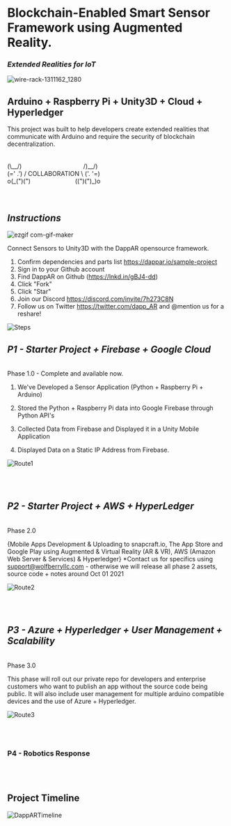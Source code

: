 

<h1> Blockchain-Enabled Smart Sensor Framework using Augmented Reality. </h1><h3><i>Extended Realities for IoT </i></h3>


![wire-rack-1311162_1280](https://user-images.githubusercontent.com/21232416/128045442-877ba8f7-c6fd-4186-a07d-124f3e744706.jpg)

<h2> Arduino + Raspberry Pi + Unity3D + Cloud + Hyperledger </h2>
This project was built to help developers create extended realities that communicate with Arduino and require the security of blockchain decentralization.
<br>
<br>
<br>
 (\__/)  &nbsp;&nbsp;&nbsp;&nbsp;&nbsp;&nbsp;&nbsp;&nbsp;&nbsp;&nbsp;&nbsp;&nbsp;&nbsp;&nbsp;&nbsp;&nbsp;&nbsp;&nbsp;&nbsp;&nbsp;&nbsp;&nbsp;&nbsp;&nbsp;&nbsp;&nbsp;&nbsp;&nbsp;&nbsp;&nbsp;&nbsp;&nbsp;&nbsp;&nbsp;     /)__/) <br>
 (=' .') / COLLABORATION \ ('. '=) <br>
o(_(")(") &nbsp;&nbsp;&nbsp;&nbsp;&nbsp;&nbsp;&nbsp;&nbsp;&nbsp;&nbsp;&nbsp;&nbsp;&nbsp;&nbsp;&nbsp;&nbsp;&nbsp;&nbsp;&nbsp;&nbsp;&nbsp;&nbsp;&nbsp;&nbsp;  ((")(")_)o <br>              
<br>
<br>
<h2><i> Instructions </i></h2>

![ezgif com-gif-maker](https://user-images.githubusercontent.com/21232416/128106988-1b5dd77d-e833-405e-946c-c0c085dc2b30.gif)

Connect Sensors to Unity3D with the DappAR opensource framework.
1. Confirm dependencies and parts list https://dappar.io/sample-project
2. Sign in to your Github account
3. Find DappAR on Github (https://lnkd.in/gBJ4-dd)
4. Click "Fork"
5. Click "Star"
6. Join our Discord https://discord.com/invite/7h273C8N
7. Follow us on Twitter https://twitter.com/dapp_AR and @mention us for a reshare!


![Steps](https://user-images.githubusercontent.com/21232416/128091767-82950aad-ea8f-43e2-ad70-6ff6ac5f4330.png)



<h2><b><i>P1 - Starter Project + Firebase + Google Cloud </h2></b></i><br>
Phase 1.0 - Complete and available now.

1. We've Developed a Sensor Application (Python + Raspberry Pi + Arduino)

2. Stored the Python + Raspberry Pi data into Google Firebase through Python API's

3. Collected Data from Firebase and Displayed it in a Unity Mobile Application

4. Displayed Data on a Static IP Address from Firebase. 


![Route1](https://user-images.githubusercontent.com/21232416/128073048-85c368e7-3e97-43a5-a69c-4d06db8c4647.png)


<br>
<br>
 <h2><b><i>P2 - Starter Project + AWS + HyperLedger </i></h2></b><br>
Phase 2.0

{Mobile Apps Development & Uploading to snapcraft.io, The App Store and Google Play using Augmented & Virtual Reality (AR & VR), AWS (Amazon Web Server & Services) & Hyperledger} *Contact us for specifics using support@wolfberryllc.com - otherwise we will release all phase 2 assets, source code + notes around Oct 01 2021

![Route2](https://user-images.githubusercontent.com/21232416/128077122-1d21fcdb-ceea-4364-9868-481e9875f399.png)

<br>
<br>
 <h2><i><b>P3 - Azure + Hyperledger + User Management + Scalability </h2></i></b><br>
 Phase 3.0
 
This phase will roll out our private repo for developers and enterprise customers who want to publish an app without the source code being public. It will also include user management for multiple arduino compatible devices and the use of Azure + Hyperledger. 
 
![Route3](https://user-images.githubusercontent.com/21232416/128091842-326f0935-0917-4f3d-9589-e0437e4c437a.png)



<br>
<br>
<h3><b>P4 - Robotics Response</h3></b><br>
 


<br>
<h2> Project Timeline </h2>




![DappARTimeline](https://user-images.githubusercontent.com/21232416/128092193-f2caf33f-be77-474e-bfe2-bc2df0df442a.png)



